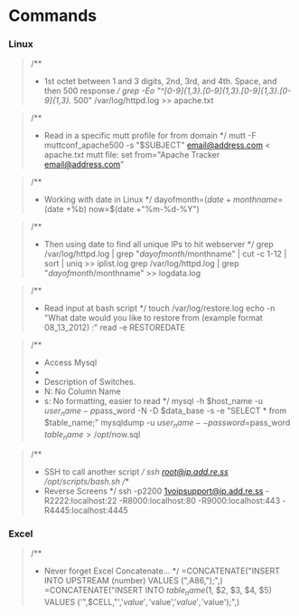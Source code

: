 # Commands

### Linux
>/**
> * 1st octet between 1 and 3 digits, 2nd, 3rd, and 4th. Space, and then 500 response
> */
    grep -Eo "^[0-9]{1,3}\.[0-9]{1,3}\.[0-9]{1,3}\.[0-9]{1,3}.* 500" /var/log/httpd.log >> apache.txt

>/**
> * Read in a specific mutt profile for from domain
> */
    mutt -F muttconf_apache500 -s "$SUBJECT" email@address.com < apache.txt
    mutt file: set from="Apache Tracker <email@address.com>"

>/**
> * Working with date in Linux
> */
    dayofmonth=$(date +%d)
    monthname=$(date +%b)
    now=$(date +"%m-%d-%Y")

>/**
> * Then using date to find all unique IPs to hit webserver
> */
    grep /var/log/httpd.log | grep "$dayofmonth/$monthname" | cut -c 1-12 | sort | uniq >> iplist.log
    grep /var/log/httpd.log | grep "$dayofmonth/$monthname" >> logdata.log

>/**
> * Read input at bash script
> */
    touch /var/log/restore.log
    echo -n "What date would you like to restore from (example format 08_13_2012) :"
    read -e RESTOREDATE

>/**
> * Access Mysql
> *
> * Description of Switches.
> * N: No Column Name
> * s: No formatting, easier to read
> */
    mysql -h $host_name -u $user_name -p$pass_word -N -D $data_base -s -e "SELECT * from $table_name;"
    mysqldump -u $user_name --password=$pass_word $table_name > /opt/$now.sql

>/**
> * SSH to call another script
> */
    ssh root@ip.add.re.ss /opt/scripts/bash.sh
>/**
> * Reverse Screens
> */
    ssh -p2200 1voipsupport@ip.add.re.ss -R2222:localhost:22 -R8000:localhost:80 -R9000:localhost:443 -R4445:localhost:4445

### Excel
>/**
> * Never forget Excel Concatenate...
> */
    =CONCATENATE("INSERT INTO UPSTREAM (number) VALUES (",A86,");",)
    =CONCATENATE("INSERT INTO $table_name ($1, $2, $3, $4, $5) VALUES ('",$CELL,"','$value','$value','$value','$value');",)





